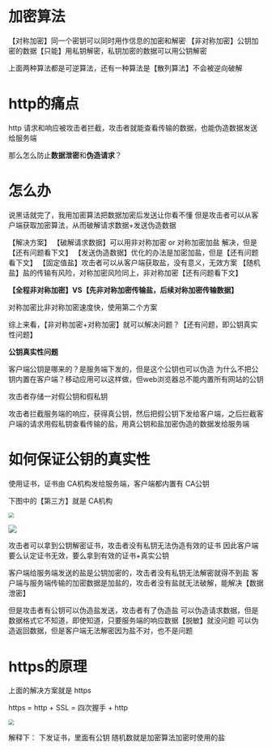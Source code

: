 # 加密算法

【对称加密】同一个密钥可以同时用作信息的加密和解密
【非对称加密】公钥加密的数据【只能】用私钥解密，私钥加密的数据可以用公钥解密

上面两种算法都是可逆算法，还有一种算法是【散列算法】不会被逆向破解

# http的痛点

http 请求和响应被攻击者拦截，攻击者就能查看传输的数据，也能伪造数据发送给服务端

那么怎么防止**数据泄密**和**伪造请求**？

# 怎么办

说黑话就完了，我用加密算法把数据加密后发送让你看不懂
但是攻击者可以从客户端获取加密算法，从而破解请求数据+发送伪造数据

【解决方案】
【破解请求数据】可以用非对称加密 or 对称加密加盐 解决，但是【还有问题看下文】
【发送伪造数据】优化的办法是加密加盐，但是【还有问题看下文】
【固定值盐】攻击者可以从客户端获取盐，没有意义，无效方案
【随机盐】盐的传输有风险，对称加密风险同上，非对称加密【还有问题看下文】

**【全程非对称加密】VS【先非对称加密传输盐，后续对称加密传输数据】**

对称加密比非对称加密速度快，使用第二个方案

综上来看，【非对称加密+对称加密】就可以解决问题？【还有问题，即公钥真实性问题】

**公钥真实性问题**

客户端公钥是哪来的？是服务端下发的，但是这个公钥也可以伪造
为什么不把公钥内置在客户端？移动应用可以这样做，但web浏览器总不能内置所有网站的公钥

攻击者存储一对假公钥和假私钥

攻击者拦截服务端的响应，获得真公钥，然后把假公钥下发给客户端，之后拦截客户端的请求用假私钥查看传输的盐，用真公钥和盐加密伪造的数据发给服务端

# 如何保证公钥的真实性

使用证书，证书由 CA机构发给服务端，客户端都内置有 CA公钥

下图中的【第三方】就是 CA机构

<img src="C:\ImageA\20231007095703.png" style="zoom:67%;" />

![](C:\ImageA\20231007095719.png)

攻击者可以拿到公钥解密证书，攻击者没有私钥无法伪造有效的证书
因此客户端要么认定证书无效，要么拿到有效的证书+真实公钥

客户端给服务端发送的盐是公钥加密的，攻击者没有私钥无法解密就得不到盐
客户端与服务端传输的加密数据是加盐的，攻击者没有盐就无法破解，能解决【数据泄密】

但是攻击者有公钥可以伪造盐发送，攻击者有了伪造盐
可以伪造请求数据，但是数据格式它不知道，即使知道，只要服务端的响应数据【脱敏】就没问题
可以伪造返回数据，但是客户端无法解密因为盐不对，也不是问题

# https的原理

上面的解决方案就是 https

https = http + SSL = 四次握手 + http

<img src="C:\ImageA\20231007095618.png" style="zoom:67%;" />

解释下：
下发证书，里面有公钥
随机数就是加密算法加密时使用的盐